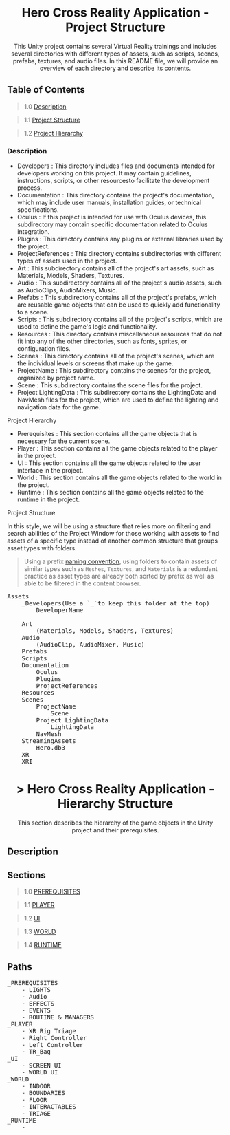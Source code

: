 <h1 align="center"> Hero Cross Reality Application - Project Structure </h1>

<p align="center"> This Unity project contains several Virtual Reality trainings and includes several directories with different types of assets, such as scripts, scenes, prefabs, textures, and audio files. In this README file, we will provide an overview of each directory and describe its contents.</p>

## Table of Contents

> 1.0 [Description](#structure-Description)

> 1.1 [Project Structure](#structure-ProjectStructure) 

> 1.2 [Project Hierarchy](#structure-ProjectHierarchy) 

<h3 name=" #structure-Description"> Description </h3>

- Developers :
This directory includes files and documents intended for developers working on this project. It may contain guidelines, instructions, scripts, or other resourcesto facilitate the development process.
- Documentation :
This directory contains the project's documentation, which may include user manuals, installation guides, or technical specifications.
- Oculus :
If this project is intended for use with Oculus devices, this subdirectory may contain specific documentation related to Oculus integration.
- Plugins :
This directory contains any plugins or external libraries used by the project.
- ProjectReferences : 
This directory contains subdirectories with different types of assets used in the project. 
- Art :
This subdirectory contains all of the project's art assets, such as Materials, Models, Shaders, Textures.
- Audio :
This subdirectory contains all of the project's audio assets, such as AudioClips, AudioMixers, Music.
- Prefabs :
This subdirectory contains all of the project's prefabs, which are reusable game objects that can be used to quickly add functionality to a scene.
- Scripts :
This subdirectory contains all of the project's scripts, which are used to define the game's logic and functionality. 
- Resources :
This directory contains miscellaneous resources that do not fit into any of the other directories, such as fonts, sprites, or configuration files.
- Scenes :
This directory contains all of the project's scenes, which are the individual levels or screens that make up the game. 
- ProjectName :
This subdirectory contains the scenes for the project, organized by project name. 
- Scene :
This subdirectory contains the scene files for the project. 
- Project LightingData :
This subdirectory contains the LightingData and NavMesh files for the project, which are used to define the lighting and navigation data for the game.

Project Hierarchy

- Prerequisites :
This section contains all the game objects that is necessary for the current scene.
- Player :
This section contains all the game objects related to the player in the project.
- UI :
This section contains all the game objects related to the user interface in the project.
- World :
This section contains all the game objects related to the world in the project.
- Runtime :
This section contains all the game objects related to the runtime in the project.

<a align="center" name=" #structure-ProjectStructure"> Project Structure </a>

In this style, we will be using a structure that relies more on filtering and search abilities of the Project Window for those working with assets to find assets of a specific type instead of another common structure that groups asset types with folders.

> Using a prefix [naming convention](#asset-name-modifiers), using folders to contain assets of similar types such as `Meshes`, `Textures`, and `Materials` is a redundant practice as asset types are already both sorted by prefix as well as able to be filtered in the content browser.
<pre>
Assets
    <a name="#structure-developers">_Developers</a>(Use a `_`to keep this folder at the top)
        DeveloperName

    Art
		(Materials, Models, Shaders, Textures)
	Audio
		(AudioClip, AudioMixer, Music)
	Prefabs
	Scripts
	Documentation
		Oculus
		Plugins
		ProjectReferences
	Resources
	Scenes
		ProjectName
			Scene
		Project LightingData
			LightingData
		NavMesh
	StreamingAssets
		Hero.db3
	XR
	XRI
</pre>

<h1 align="center" name="#structure-ProjectHierarchy">> Hero Cross Reality Application - Hierarchy Structure </h1>

<p align="center">This section describes the hierarchy of the game objects in the Unity project and their prerequisites.</p>

## Description


## Sections

> 1.0 [PREREQUISITES](#structure-PREREQUISITES) 

> 1.1 [PLAYER](#structure-PLAYER) 

> 1.2 [UI](#structure-UI) 

> 1.3 [WORLD](#structure-WORLD) 

> 1.4 [RUNTIME](#structure-RUNTIME) 

## Paths

<pre>
<a name="structure-PREREQUISITES">_PREREQUISITES</a>
	- LIGHTS
	- Audio
	- EFFECTS
	- EVENTS
	- ROUTINE & MANAGERS
<a name="structure-PLAYER">_PLAYER</a>
	- XR Rig Triage
	- Right Controller
	- Left Controller
	- TR_Bag
<a name="structure-UI">_UI</a>
	- SCREEN UI
	- WORLD UI
<a name="structure-WORLD">_WORLD</a>
	- INDOOR
	- BOUNDARIES
	- FLOOR
	- INTERACTABLES
	- TRIAGE	
<a name="structure-">_RUNTIME</a>
	- 
</pre>
